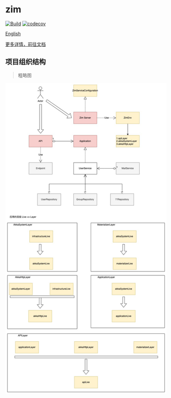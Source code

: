 # zim
[![Build](https://github.com/bitlap/zim/actions/workflows/ScalaCI.yml/badge.svg?branch=master)](https://github.com/bitlap/zim/actions/workflows/ScalaCI.yml)
[![codecov](https://codecov.io/gh/bitlap/zim/branch/master/graph/badge.svg?token=V95ZMWUUCE)](https://codecov.io/gh/bitlap/zim)

[English](./README_EN.md)

[更多详情，前往文档](https://bitlap.org/zh-CN/lab/zim)

## 项目组织结构

> 粗略图

![](./zim.jpeg)
